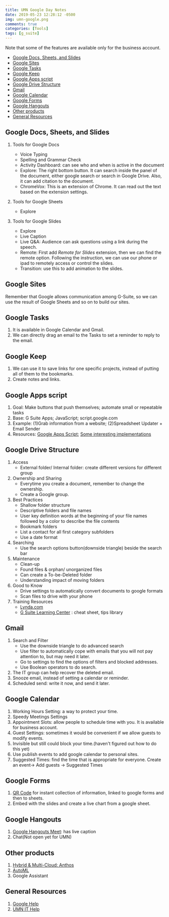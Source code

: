 ```yaml
---
title: UMN Google Day Notes
date: 2019-05-23 12:28:12 -0500
img: umn-google.png
comments: true
categories: [Tools]
tags: [g_suite]
---
```


Note that some of the features are available only for the business account.

- [Google Docs, Sheets, and Slides](#google-docs-sheets-and-slides)
- [Google Sites](#google-sites)
- [Google Tasks](#google-tasks)
- [Google Keep](#google-keep)
- [Google Apps script](#google-apps-script)
- [Google Drive Structure](#google-drive-structure)
- [Gmail](#gmail)
- [Google Calendar](#google-calendar)
- [Google Forms](#google-forms)
- [Google Hangouts](#google-hangouts)
- [Other products](#other-products)
- [General Resources](#general-resources)

## Google Docs, Sheets, and Slides

1. Tools for Google Docs
    - Voice Typing
    - Spelling and Grammar Check
    - Activity Dashboard: can see who and when is active in the document
    - Explore: The right bottom button. It can search inside the panel of the document, either google search or search in Google Drive. Also, it can add citation to the document.
    - ChromeVox: This is an extension of Chrome. It can read out the text based on the extension settings.

2. Tools for Google Sheets
    - Explore

3. Tools for Google Slides
    - Explore
    - Live Caption
    - Live Q&A: Audience can ask questions using a link during the speech.
    - Remote: First add *Remote for Slides* extension, then we can find the remote option. Following the instruction, we can use our phone or ipad to remotely access or control the slides.
    - Transition: use this to add animation to the slides.

## Google Sites
Remember that Google allows communication among G-Suite, so we can use the result of Google Sheets and so on to build our sites.

## Google Tasks
1. It is available in Google Calendar and Gmail.
2. We can directly drag an email to the Tasks to set a reminder to reply to the email.

## Google Keep
1. We can use it to save links for one specific projects, instead of putting all of them to the bookmarks.
2. Create notes and links.

## Google Apps script
1. Goal: Make buttons that push themselves; automate small or repeatable tasks
2. Base: G Suite Apps; JavaScript; script.google.com
3. Example: (1)Grab information from a website; (2)Spreadsheet Updater + Email Sender
4. Resources: [Google Apps Script](https://developers.google.com/apps-script/); 
[Some interesting implementations](https://ctrlq.org/dev/google-apps-script)

## Google Drive Structure
1. Access
    - External folder/ Internal folder: create different versions for different group
2. Ownership and Sharing
    - Everytime you create a document, remember to change the ownership.
    - Create a Google group.
3. Best Practices
    - Shallow folder structure
    - Descriptive folders and file names
    - User key definition words at the beginning of your file names followed by a color to describe the file contents
    - Bookmark folders
    - List a contact for all first category subfolders
    - Use a date format
4. Searching
    - Use the search options button(downside triangle) beside the search bar
5. Maintenance
    - Clean-up
    - Found files & orphan/ unorganized files
    - Can create a To-be-Deleted folder
    - Understanding impact of moving folders
6. Good to Know
    - Drive settings to automatically convert documents to google formats
    - Scan files to drive with your phone
7. Training Resources
    - [Lynda.com](https://www.lynda.com/)
    - [G Suite Learning Center](https://www.lynda.com/) : cheat sheet, tips library

## Gmail
1. Search and Filter
    - Use the downside triangle to do advanced search 
    - Use filter to automatically cope with emails that you will not pay attention to, but may need it later.
    - Go to settings to find the options of filters and blocked addresses.
    - Use Boolean operators to do search.
2. The IT group can help recover the deleted email.
3. Snooze email, instead of setting a calendar or reminder.
4. Scheduled send: write it now, and send it later.

## Google Calendar
1. Working Hours Setting: a way to protect your time.
2. Speedy Meetings Settings
3. Appointment Slots: allow people to schedule time with you. It is available for business account.
4. Guest Settings: sometimes it would be convenient if we allow guests to modify events.
5. Invisible but still could block your time.(haven't figured out how to do this yet)
6. Use publish events to add google calendar to personal sites.
7. Suggested Times: find the time that is appropriate for everyone. Create an event-> Add guests -> Suggested Times

## Google Forms
1. [QR Code](https://www.the-qrcode-generator.com/) for instant collection of information, linked to google forms and then to sheets.
2. Embed with the slides and create a live chart from a google sheet.

## Google Hangouts
1. [Google Hangouts Meet](https://gsuite.google.com/products/meet/): has live caption
2. Chat(Not open yet for UMN)

## Other products
1. [Hybrid & Multi-Cloud: Anthos](https://cloud.google.com/anthos/)
2. [AutoML](https://cloud.google.com/automl/)
3. Google Assistant

## General Resources
1. [Google Help](https://support.google.com/)
2. [UMN IT Help](https://it.umn.edu/technology-help-our-staff)

